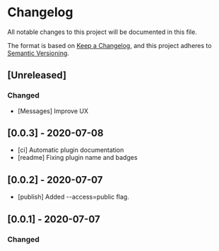 # Changelog
All notable changes to this project will be documented in this file.

The format is based on [Keep a Changelog](https://keepachangelog.com/en/1.0.0/),
and this project adheres to [Semantic Versioning](https://semver.org/spec/v2.0.0.html).

## [Unreleased]
### Changed
- [Messages] Improve UX
## [0.0.3] - 2020-07-08
- [ci] Automatic plugin documentation
- [readme] Fixing plugin name and badges
## [0.0.2] - 2020-07-07
- [publish] Added --access=public flag.

## [0.0.1] - 2020-07-07

### Changed

